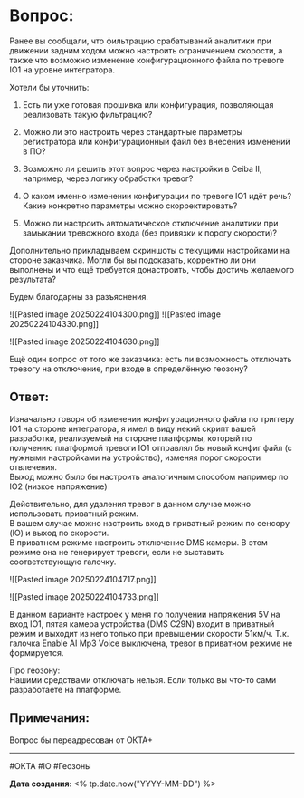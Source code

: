
# Вопрос: 

Ранее вы сообщали, что фильтрацию срабатываний аналитики при движении задним ходом можно настроить ограничением скорости, а также что возможно изменение конфигурационного файла по тревоге IO1 на уровне интегратора.

Хотели бы уточнить:

1. Есть ли уже готовая прошивка или конфигурация, позволяющая реализовать такую фильтрацию?
    
2. Можно ли это настроить через стандартные параметры регистратора или конфигурационный файл без внесения изменений в ПО?
    
3. Возможно ли решить этот вопрос через настройки в Ceiba II, например, через логику обработки тревог?
    
4. О каком именно изменении конфигурации по тревоге IO1 идёт речь? Какие конкретно параметры можно скорректировать?
    
5. Можно ли настроить автоматическое отключение аналитики при замыкании тревожного входа (без привязки к порогу скорости)?
    

Дополнительно прикладываем скриншоты с текущими настройками на стороне заказчика. Могли бы вы подсказать, корректно ли они выполнены и что ещё требуется донастроить, чтобы достичь желаемого результата?

Будем благодарны за разъяснения.


![[Pasted image 20250224104300.png]]
![[Pasted image 20250224104330.png]]

![[Pasted image 20250224104630.png]]

Ещё один вопрос от того же заказчика: есть ли возможность отключать тревогу на отключение, при входе в определённую геозону?


## Ответ:


Изначально говоря об изменении конфигурационного файла по триггеру IO1 на стороне интегратора, я имел в виду некий скрипт вашей разработки, реализуемый на стороне платформы, который по получению платформой тревоги IO1 отправлял бы новый конфиг файл (с нужными настройками на устройство), изменяя порог скорости отвлечения.  
Выход можно было бы настроить аналогичным способом например по IO2 (низкое напряжение)  
  
Действительно, для удаления тревог в данном случае можно использовать приватный режим.  
В вашем случае можно настроить вход в приватный режим по сенсору (IO) и выход по скорости.  
В приватном режиме настроить отключение DMS камеры. В этом режиме она не генерирует тревоги, если не выставить соответствующую галочку.


![[Pasted image 20250224104717.png]]

![[Pasted image 20250224104733.png]]

В данном варианте настроек у меня по получении напряжения 5V на вход IO1, пятая камера устройства (DMS C29N) входит в приватный режим и выходит из него только при превышении скорости 51км/ч. Т.к. галочка Enable AI Mp3 Voice выключена, тревог в приватном режиме не формируется.

Про геозону:  
Нашими средствами отключать нельзя. Если только вы что-то сами разработаете на платформе.

## Примечания:

Вопрос бы переадресован от ОКТА+

---
#ОКТА #IO #Геозоны

**Дата создания:**  <% tp.date.now("YYYY-MM-DD") %>